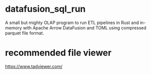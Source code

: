# datafusion_sql_run
A small but mighty OLAP program to run ETL pipelines in Rust and in-memory with Apache Arrow DataFusion and TOML using compressed parquet file format.

# recommended file viewer
https://www.tadviewer.com/
